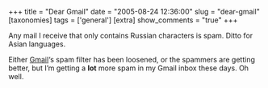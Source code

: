 +++
title = "Dear Gmail"
date = "2005-08-24 12:36:00"
slug = "dear-gmail"
[taxonomies]
tags = ['general']
[extra]
show_comments = "true"
+++

Any mail I receive that only contains Russian characters is spam. Ditto for Asian languages.

Either [Gmail](http://mail.google.com)‘s spam filter has been loosened, or the spammers are getting better, but I’m getting a **lot** more spam in my Gmail inbox these days. Oh well.

